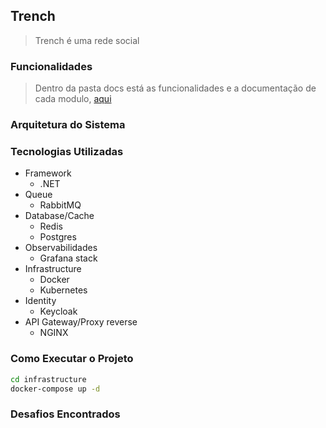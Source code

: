 ## Trench
> Trench é uma rede social

### Funcionalidades
> Dentro da pasta docs está as funcionalidades e a documentação de cada modulo, [aqui](/docs/README.MD)

### Arquitetura do Sistema

### Tecnologias Utilizadas
  * Framework
    * .NET
  * Queue
    * RabbitMQ
  * Database/Cache
    * Redis
    * Postgres
  * Observabilidades
    * Grafana stack
  * Infrastructure
    * Docker
    * Kubernetes
  * Identity
    * Keycloak
  * API Gateway/Proxy reverse
    * NGINX

### Como Executar o Projeto
```sh
cd infrastructure
docker-compose up -d
```

### Desafios Encontrados
